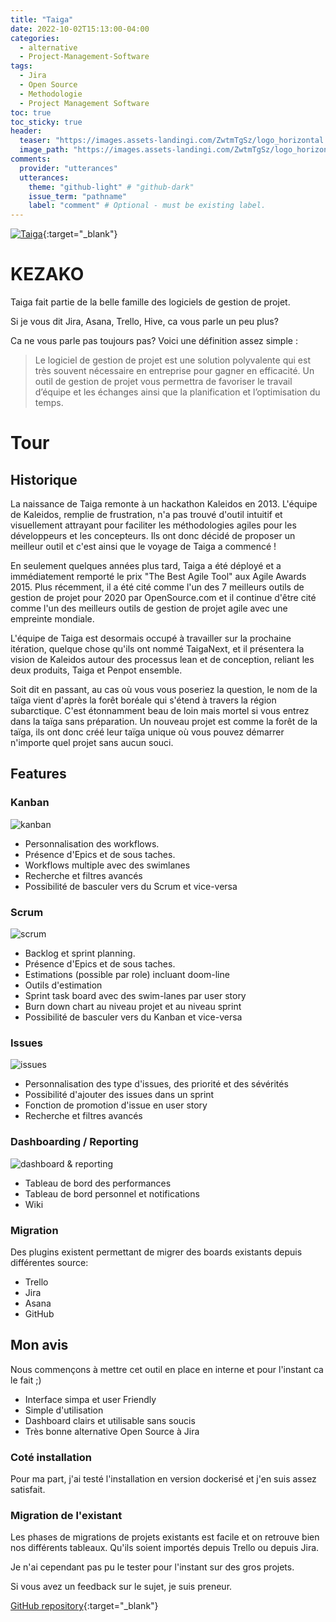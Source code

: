 ```yaml
---
title: "Taiga"
date: 2022-10-02T15:13:00-04:00
categories:
  - alternative
  - Project-Management-Software
tags:
  - Jira
  - Open Source
  - Methodologie
  - Project Management Software
toc: true
toc_sticky: true
header:
  teaser: "https://images.assets-landingi.com/ZwtmTgSz/logo_horizontal.png"
  image_path: "https://images.assets-landingi.com/ZwtmTgSz/logo_horizontal.png"
comments:
  provider: "utterances"
  utterances:
    theme: "github-light" # "github-dark"
    issue_term: "pathname"
    label: "comment" # Optional - must be existing label.
---
```


[![Taiga](https://images.assets-landingi.com/ZwtmTgSz/logo_horizontal.png)](https://www.taiga.io/){:target="_blank"} 


# KEZAKO

Taiga fait partie de la belle famille des logiciels de gestion de projet.

Si je vous dit Jira, Asana, Trello, Hive, ca vous parle un peu plus?

Ca ne vous parle pas toujours pas? Voici une définition assez simple :



> Le logiciel de gestion de projet est une solution polyvalente qui est très souvent nécessaire en entreprise pour gagner en efficacité. Un outil de gestion de projet vous permettra de favoriser le travail d’équipe et les échanges ainsi que la planification et l’optimisation du temps. 



# Tour

## Historique 

La naissance de Taiga remonte à un hackathon Kaleidos en 2013. L'équipe de Kaleidos, remplie de frustration, n'a pas trouvé d'outil intuitif et visuellement attrayant pour faciliter les méthodologies agiles pour les développeurs et les concepteurs. Ils ont donc décidé de proposer un meilleur outil et c'est ainsi que le voyage de Taiga a commencé !


En seulement quelques années plus tard, Taiga a été déployé et a immédiatement remporté le prix "The Best Agile Tool" aux Agile Awards 2015. Plus récemment, il a été cité comme l'un des 7 meilleurs outils de gestion de projet pour 2020 par OpenSource.com et il continue d'être cité comme l'un des meilleurs outils de gestion de projet agile avec une empreinte mondiale.


L'équipe de Taiga est desormais occupé à travailler sur la prochaine itération, quelque chose qu'ils ont nommé TaigaNext, et il présentera la vision de Kaleidos autour des processus lean et de conception, reliant les deux produits, Taiga et Penpot ensemble.


Soit dit en passant, au cas où vous vous poseriez la question, le nom de la taïga vient d'après la forêt boréale qui s'étend à travers la région subarctique. C'est étonnamment beau de loin mais mortel si vous entrez dans la taïga sans préparation. Un nouveau projet est comme la forêt de la taïga, ils ont donc créé leur taïga unique où vous pouvez démarrer n'importe quel projet sans aucun souci.


## Features

### Kanban

![kanban](https://images.assets-landingi.com/fgwv0sms/kanban.png)

- Personnalisation des workflows. 
- Présence d'Epics et de sous taches.
- Workflows multiple avec des swimlanes
- Recherche et filtres avancés
- Possibilité de basculer vers du Scrum et vice-versa


### Scrum

![scrum](https://images.assets-landingi.com/dokexfIS/scrum.png)

- Backlog et sprint planning. 
- Présence d'Epics et de sous taches.
- Estimations (possible par role) incluant  doom-line
- Outils d'estimation
- Sprint task board avec des swim-lanes par user story
- Burn down chart au niveau projet et au niveau sprint
- Possibilité de basculer vers du Kanban et vice-versa


### Issues

![issues](https://images.assets-landingi.com/SEfMwSFa/issues.jpg)

- Personnalisation des type d'issues, des priorité et des sévérités
- Possibilité d'ajouter des issues dans un sprint
- Fonction de promotion d'issue en user story
- Recherche et filtres avancés


### Dashboarding / Reporting

![dashboard & reporting](https://images.assets-landingi.com/ijXvwf2W/reporting.png)

- Tableau de bord des performances
- Tableau de bord personnel et notifications
- Wiki


### Migration

Des plugins existent permettant de migrer des boards existants depuis différentes source:
- Trello
- Jira
- Asana
- GitHub

## Mon avis

Nous commençons à mettre cet outil en place en interne et pour l'instant ca le fait ;)

- Interface simpa et user Friendly
- Simple d'utilisation
- Dashboard clairs et utilisable sans soucis
- Très bonne alternative Open Source à Jira

### Coté installation
Pour ma part, j'ai testé l'installation en version dockerisé et j'en suis assez satisfait.

### Migration de l'existant
Les phases de migrations de projets existants est facile et on retrouve bien nos différents tableaux. Qu'ils soient importés depuis Trello ou depuis Jira.



Je n'ai cependant pas pu le tester pour l'instant sur des gros projets.

Si vous avez un feedback sur le sujet, je suis preneur.


[GitHub repository](https://github.com/kaleidos-ventures){:target="_blank"}
 


